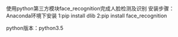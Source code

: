 使用python第三方模块face_recognition完成人脸检测及识别
安装步骤：Anaconda环境下安装
1:pip install dlib
2:pip install face_recognition

python版本：python3.5